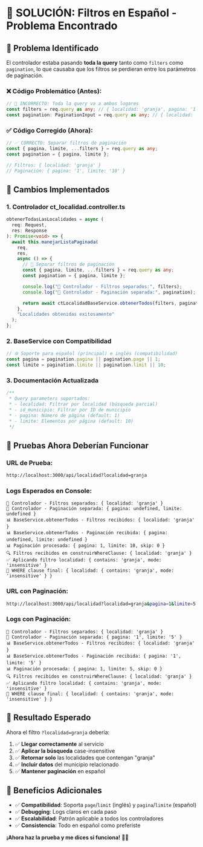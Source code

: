 # 🎯 **SOLUCIÓN: Filtros en Español - Problema Encontrado**

## 🐛 **Problema Identificado**

El controlador estaba pasando **toda la query** tanto como `filters` como `pagination`, lo que causaba que los filtros se perdieran entre los parámetros de paginación.

### **❌ Código Problemático (Antes):**

```typescript
// 🚫 INCORRECTO: Toda la query va a ambos lugares
const filters = req.query as any; // { localidad: 'granja', pagina: '1', limite: '10' }
const pagination: PaginationInput = req.query as any; // { localidad: 'granja', pagina: '1', limite: '10' }
```

### **✅ Código Corregido (Ahora):**

```typescript
// ✅ CORRECTO: Separar filtros de paginación
const { pagina, limite, ...filters } = req.query as any;
const pagination = { pagina, limite };

// Filtros: { localidad: 'granja' }
// Paginación: { pagina: '1', limite: '10' }
```

## 🔧 **Cambios Implementados**

### **1. Controlador ct_localidad.controller.ts**

```typescript
obtenerTodasLasLocalidades = async (
  req: Request,
  res: Response
): Promise<void> => {
  await this.manejarListaPaginada(
    req,
    res,
    async () => {
      // 🔧 Separar filtros de paginación
      const { pagina, limite, ...filters } = req.query as any;
      const pagination = { pagina, limite };

      console.log("🎯 Controlador - Filtros separados:", filters);
      console.log("🎯 Controlador - Paginación separada:", pagination);

      return await ctLocalidadBaseService.obtenerTodos(filters, pagination);
    },
    "Localidades obtenidas exitosamente"
  );
};
```

### **2. BaseService con Compatibilidad**

```typescript
// 🌐 Soporte para español (principal) e inglés (compatibilidad)
const pagina = pagination.pagina || pagination.page || 1;
const limite = pagination.limite || pagination.limit || 10;
```

### **3. Documentación Actualizada**

```typescript
/**
 * Query parameters soportados:
 * - localidad: Filtrar por localidad (búsqueda parcial)
 * - id_municipio: Filtrar por ID de municipio
 * - pagina: Número de página (default: 1)
 * - limite: Elementos por página (default: 10)
 */
```

## 🧪 **Pruebas Ahora Deberían Funcionar**

### **URL de Prueba:**

```bash
http://localhost:3000/api/localidad?localidad=granja
```

### **Logs Esperados en Console:**

```
🎯 Controlador - Filtros separados: { localidad: 'granja' }
🎯 Controlador - Paginación separada: { pagina: undefined, limite: undefined }
📊 BaseService.obtenerTodos - Filtros recibidos: { localidad: 'granja' }
📊 BaseService.obtenerTodos - Paginación recibida: { pagina: undefined, limite: undefined }
📊 Paginación procesada: { pagina: 1, limite: 10, skip: 0 }
🔍 Filtros recibidos en construirWhereClause: { localidad: 'granja' }
✅ Aplicando filtro localidad: { contains: 'granja', mode: 'insensitive' }
🎯 WHERE clause final: { localidad: { contains: 'granja', mode: 'insensitive' } }
```

### **URL con Paginación:**

```bash
http://localhost:3000/api/localidad?localidad=granja&pagina=1&limite=5
```

### **Logs con Paginación:**

```
🎯 Controlador - Filtros separados: { localidad: 'granja' }
🎯 Controlador - Paginación separada: { pagina: '1', limite: '5' }
📊 BaseService.obtenerTodos - Filtros recibidos: { localidad: 'granja' }
📊 BaseService.obtenerTodos - Paginación recibida: { pagina: '1', limite: '5' }
📊 Paginación procesada: { pagina: 1, limite: 5, skip: 0 }
🔍 Filtros recibidos en construirWhereClause: { localidad: 'granja' }
✅ Aplicando filtro localidad: { contains: 'granja', mode: 'insensitive' }
🎯 WHERE clause final: { localidad: { contains: 'granja', mode: 'insensitive' } }
```

## 🎉 **Resultado Esperado**

Ahora el filtro `?localidad=granja` debería:

1. ✅ **Llegar correctamente** al servicio
2. ✅ **Aplicar la búsqueda** case-insensitive
3. ✅ **Retornar solo** las localidades que contengan "granja"
4. ✅ **Incluir datos** del municipio relacionado
5. ✅ **Mantener paginación** en español

## 🚀 **Beneficios Adicionales**

- ✅ **Compatibilidad**: Soporta `page`/`limit` (inglés) y `pagina`/`limite` (español)
- ✅ **Debugging**: Logs claros en cada paso
- ✅ **Escalabilidad**: Patrón aplicable a todos los controladores
- ✅ **Consistencia**: Todo en español como preferiste

**¡Ahora haz la prueba y me dices si funciona!** 🎯✨
